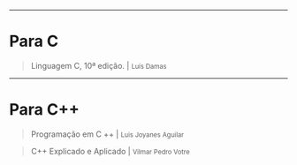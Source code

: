 
---
# Para C

> Linguagem C, 10ª edição. | <small>Luís Damas</small>
---

# Para C++

> Programação em C ++ | <small>Luis Joyanes Aguilar</small>

> C++ Explicado e Aplicado | <small>Vilmar Pedro Votre</small>
